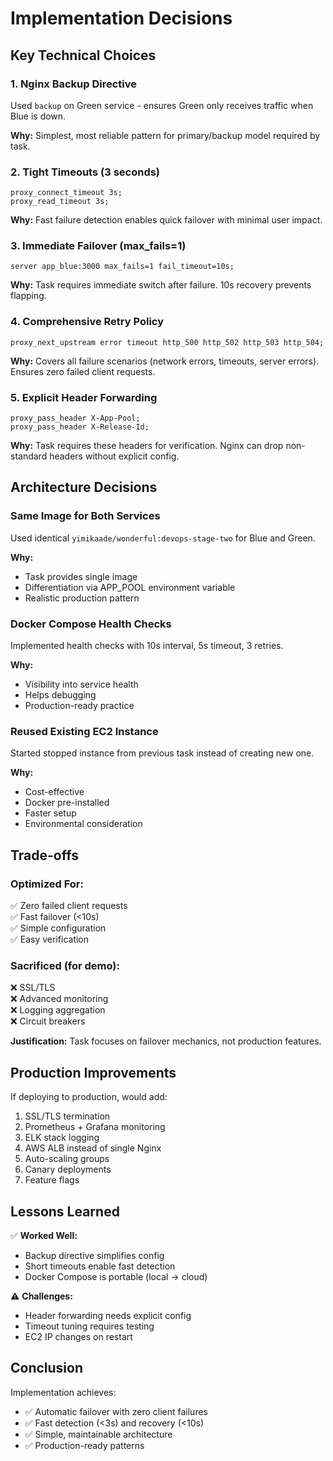 # Implementation Decisions

## Key Technical Choices

### 1. Nginx Backup Directive
Used `backup` on Green service - ensures Green only receives traffic when Blue is down.

**Why:** Simplest, most reliable pattern for primary/backup model required by task.

### 2. Tight Timeouts (3 seconds)
```nginx
proxy_connect_timeout 3s;
proxy_read_timeout 3s;
```

**Why:** Fast failure detection enables quick failover with minimal user impact.

### 3. Immediate Failover (max_fails=1)
```nginx
server app_blue:3000 max_fails=1 fail_timeout=10s;
```

**Why:** Task requires immediate switch after failure. 10s recovery prevents flapping.

### 4. Comprehensive Retry Policy
```nginx
proxy_next_upstream error timeout http_500 http_502 http_503 http_504;
```

**Why:** Covers all failure scenarios (network errors, timeouts, server errors). Ensures zero failed client requests.

### 5. Explicit Header Forwarding
```nginx
proxy_pass_header X-App-Pool;
proxy_pass_header X-Release-Id;
```

**Why:** Task requires these headers for verification. Nginx can drop non-standard headers without explicit config.

## Architecture Decisions

### Same Image for Both Services
Used identical `yimikaade/wonderful:devops-stage-two` for Blue and Green.

**Why:** 
- Task provides single image
- Differentiation via APP_POOL environment variable
- Realistic production pattern

### Docker Compose Health Checks
Implemented health checks with 10s interval, 5s timeout, 3 retries.

**Why:** 
- Visibility into service health
- Helps debugging
- Production-ready practice

### Reused Existing EC2 Instance
Started stopped instance from previous task instead of creating new one.

**Why:**
- Cost-effective
- Docker pre-installed
- Faster setup
- Environmental consideration

## Trade-offs

### Optimized For:
✅ Zero failed client requests  
✅ Fast failover (<10s)  
✅ Simple configuration  
✅ Easy verification  

### Sacrificed (for demo):
❌ SSL/TLS  
❌ Advanced monitoring  
❌ Logging aggregation  
❌ Circuit breakers  

**Justification:** Task focuses on failover mechanics, not production features.

## Production Improvements

If deploying to production, would add:
1. SSL/TLS termination
2. Prometheus + Grafana monitoring
3. ELK stack logging
4. AWS ALB instead of single Nginx
5. Auto-scaling groups
6. Canary deployments
7. Feature flags

## Lessons Learned

✅ **Worked Well:**
- Backup directive simplifies config
- Short timeouts enable fast detection
- Docker Compose is portable (local → cloud)

⚠️ **Challenges:**
- Header forwarding needs explicit config
- Timeout tuning requires testing
- EC2 IP changes on restart

## Conclusion

Implementation achieves:
- ✅ Automatic failover with zero client failures
- ✅ Fast detection (<3s) and recovery (<10s)
- ✅ Simple, maintainable architecture
- ✅ Production-ready patterns
